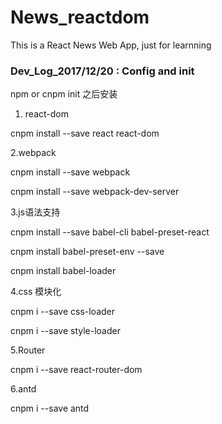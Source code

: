 # News_reactdom
This is a React News Web App, just for learnning

### Dev_Log_2017/12/20 : Config and init
npm or cnpm init 之后安装

1. react-dom

cnpm install --save react react-dom

2.webpack

cnpm install --save webpack

cnpm install --save webpack-dev-server

3.js语法支持

cnpm install --save babel-cli babel-preset-react

cnpm install babel-preset-env --save

cnpm install babel-loader

4.css 模块化

cnpm i --save css-loader

cnpm i --save style-loader

5.Router

cnpm i --save react-router-dom

6.antd

cnpm i --save antd
